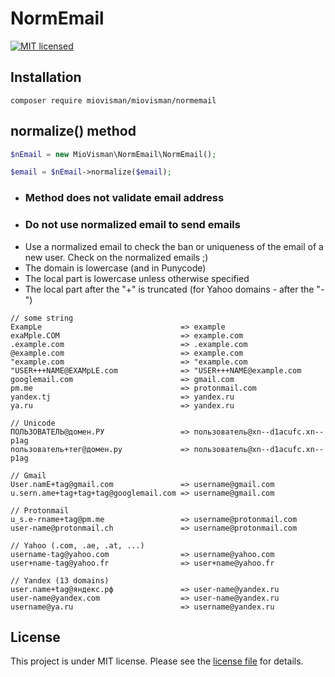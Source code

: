 # NormEmail

[![MIT licensed](https://img.shields.io/badge/license-MIT-blue.svg)](LICENSE)

## Installation
```
composer require miovisman/miovisman/normemail
```

## normalize() method
``` php
$nEmail = new MioVisman\NormEmail\NormEmail();

$email = $nEmail->normalize($email);
```

* ### Method does not validate email address
* ### Do not use normalized email to send emails
* Use a normalized email to check the ban or uniqueness of the email of a new user. Check on the normalized emails ;)
* The domain is lowercase (and in Punycode)
* The local part is lowercase unless otherwise specified
* The local part after the "+" is truncated (for Yahoo domains - after the "-")

```
// some string
ExampLe                               => example
exaMple.COM                           => example.com
.example.com                          => .example.com
@example.com                          => example.com
"example.com                          => "example.com
"USER+++NAME@EXAMpLE.com              => "USER+++NAME@example.com
googlemail.com                        => gmail.com
pm.me                                 => protonmail.com
yandex.tj                             => yandex.ru
ya.ru                                 => yandex.ru

// Unicode
ПОЛЬЗОВАТЕЛЬ@домен.РУ                 => пользователь@xn--d1acufc.xn--p1ag
пользователь+тег@домен.ру             => пользователь@xn--d1acufc.xn--p1ag

// Gmail
User.namE+tag@gmail.com               => username@gmail.com
u.sern.ame+tag+tag+tag@googlemail.com => username@gmail.com

// Protonmail
u_s.e-rname+tag@pm.me                 => username@protonmail.com
user-name@protonmail.ch               => username@protonmail.com

// Yahoo (.com, .ae, .at, ...)
username-tag@yahoo.com                => username@yahoo.com
user+name-tag@yahoo.fr                => user+name@yahoo.fr

// Yandex (13 domains)
user.name+tag@яндекс.рф               => user-name@yandex.ru
user-name@yandex.com                  => user-name@yandex.ru
username@ya.ru                        => username@yandex.ru
```


## License

This project is under MIT license. Please see the [license file](LICENSE) for details.
